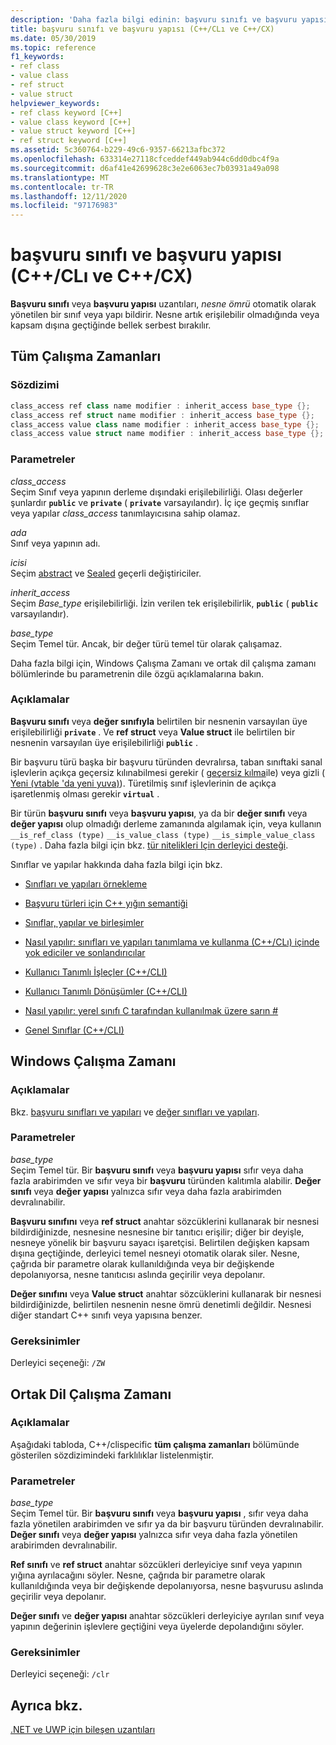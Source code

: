 ```yaml
---
description: 'Daha fazla bilgi edinin: başvuru sınıfı ve başvuru yapısı (C++/CLı ve C++/CX)'
title: başvuru sınıfı ve başvuru yapısı (C++/CLı ve C++/CX)
ms.date: 05/30/2019
ms.topic: reference
f1_keywords:
- ref class
- value class
- ref struct
- value struct
helpviewer_keywords:
- ref class keyword [C++]
- value class keyword [C++]
- value struct keyword [C++]
- ref struct keyword [C++]
ms.assetid: 5c360764-b229-49c6-9357-66213afbc372
ms.openlocfilehash: 633314e27118cfceddef449ab944c6dd0dbc4f9a
ms.sourcegitcommit: d6af41e42699628c3e2e6063ec7b03931a49a098
ms.translationtype: MT
ms.contentlocale: tr-TR
ms.lasthandoff: 12/11/2020
ms.locfileid: "97176983"
---
```

# <a name="ref-class-and-ref-struct--ccli-and-ccx"></a>başvuru sınıfı ve başvuru yapısı (C++/CLı ve C++/CX)

**Başvuru sınıfı** veya **başvuru yapısı** uzantıları, *nesne ömrü* otomatik olarak yönetilen bir sınıf veya yapı bildirir. Nesne artık erişilebilir olmadığında veya kapsam dışına geçtiğinde bellek serbest bırakılır.

## <a name="all-runtimes"></a>Tüm Çalışma Zamanları

### <a name="syntax"></a>Sözdizimi

```cpp
class_access ref class name modifier : inherit_access base_type {};
class_access ref struct name modifier : inherit_access base_type {};
class_access value class name modifier : inherit_access base_type {};
class_access value struct name modifier : inherit_access base_type {};
```

### <a name="parameters"></a>Parametreler

*class_access*<br/>
Seçim Sınıf veya yapının derleme dışındaki erişilebilirliği. Olası değerler şunlardır **`public`** ve **`private`** ( **`private`** varsayılandır). İç içe geçmiş sınıflar veya yapılar *class_access* tanımlayıcısına sahip olamaz.

*ada*<br/>
Sınıf veya yapının adı.

*icisi*<br/>
Seçim [abstract](abstract-cpp-component-extensions.md) ve [Sealed](sealed-cpp-component-extensions.md) geçerli değiştiriciler.

*inherit_access*<br/>
Seçim *Base_type* erişilebilirliği. İzin verilen tek erişilebilirlik, **`public`** ( **`public`** varsayılandır).

*base_type*<br/>
Seçim Temel tür. Ancak, bir değer türü temel tür olarak çalışamaz.

Daha fazla bilgi için, Windows Çalışma Zamanı ve ortak dil çalışma zamanı bölümlerinde bu parametrenin dile özgü açıklamalarına bakın.

### <a name="remarks"></a>Açıklamalar

**Başvuru sınıfı** veya **değer sınıfıyla** belirtilen bir nesnenin varsayılan üye erişilebilirliği **`private`** . Ve **ref struct** veya **Value struct** ile belirtilen bir nesnenin varsayılan üye erişilebilirliği **`public`** .

Bir başvuru türü başka bir başvuru türünden devralırsa, taban sınıftaki sanal işlevlerin açıkça geçersiz kılınabilmesi gerekir ( [geçersiz kılma](override-cpp-component-extensions.md)ile) veya gizli ( [Yeni (vtable 'da yeni yuva)](new-new-slot-in-vtable-cpp-component-extensions.md)). Türetilmiş sınıf işlevlerinin de açıkça işaretlenmiş olması gerekir **`virtual`** .

Bir türün **başvuru sınıfı** veya **başvuru yapısı**, ya da bir **değer sınıfı** veya **değer yapısı** olup olmadığı derleme zamanında algılamak için, veya kullanın `__is_ref_class (type)` `__is_value_class (type)` `__is_simple_value_class (type)` . Daha fazla bilgi için bkz. [tür nitelikleri Için derleyici desteği](compiler-support-for-type-traits-cpp-component-extensions.md).

Sınıflar ve yapılar hakkında daha fazla bilgi için bkz.

- [Sınıfları ve yapıları örnekleme](../dotnet/how-to-define-and-consume-classes-and-structs-cpp-cli.md)

- [Başvuru türleri için C++ yığın semantiği](../dotnet/cpp-stack-semantics-for-reference-types.md)

- [Sınıflar, yapılar ve birleşimler](../cpp/classes-and-structs-cpp.md)

- [Nasıl yapılır: sınıfları ve yapıları tanımlama ve kullanma (C++/CLı) içinde yok ediciler ve sonlandırıcılar](../dotnet/how-to-define-and-consume-classes-and-structs-cpp-cli.md#BKMK_Destructors_and_finalizers)

- [Kullanıcı Tanımlı İşleçler (C++/CLI)](../dotnet/user-defined-operators-cpp-cli.md)

- [Kullanıcı Tanımlı Dönüşümler (C++/CLI)](../dotnet/user-defined-conversions-cpp-cli.md)

- [Nasıl yapılır: yerel sınıfı C tarafından kullanılmak üzere sarın #](../dotnet/how-to-wrap-native-class-for-use-by-csharp.md)

- [Genel Sınıflar (C++/CLI)](generic-classes-cpp-cli.md)

## <a name="windows-runtime"></a>Windows Çalışma Zamanı

### <a name="remarks"></a>Açıklamalar

Bkz. [başvuru sınıfları ve yapıları](../cppcx/ref-classes-and-structs-c-cx.md) ve [değer sınıfları ve yapıları](../cppcx/value-classes-and-structs-c-cx.md).

### <a name="parameters"></a>Parametreler

*base_type*<br/>
Seçim Temel tür. Bir **başvuru sınıfı** veya **başvuru yapısı** sıfır veya daha fazla arabirimden ve sıfır veya bir **başvuru** türünden kalıtımla alabilir. **Değer sınıfı** veya **değer yapısı** yalnızca sıfır veya daha fazla arabirimden devralınabilir.

**Başvuru sınıfını** veya **ref struct** anahtar sözcüklerini kullanarak bir nesnesi bildirdiğinizde, nesnesine nesnesine bir tanıtıcı erişilir; diğer bir deyişle, nesneye yönelik bir başvuru sayacı işaretçisi. Belirtilen değişken kapsam dışına geçtiğinde, derleyici temel nesneyi otomatik olarak siler. Nesne, çağrıda bir parametre olarak kullanıldığında veya bir değişkende depolanıyorsa, nesne tanıtıcısı aslında geçirilir veya depolanır.

**Değer sınıfını** veya **Value struct** anahtar sözcüklerini kullanarak bir nesnesi bildirdiğinizde, belirtilen nesnenin nesne ömrü denetimli değildir. Nesnesi diğer standart C++ sınıfı veya yapısına benzer.

### <a name="requirements"></a>Gereksinimler

Derleyici seçeneği: `/ZW`

## <a name="common-language-runtime"></a>Ortak Dil Çalışma Zamanı

### <a name="remarks"></a>Açıklamalar

Aşağıdaki tabloda, C++/clispecific **tüm çalışma zamanları** bölümünde gösterilen sözdizimindeki farklılıklar listelenmiştir.

### <a name="parameters"></a>Parametreler

*base_type*<br/>
Seçim Temel tür. Bir **başvuru sınıfı** veya **başvuru yapısı** , sıfır veya daha fazla yönetilen arabirimden ve sıfır ya da bir başvuru türünden devralınabilir. **Değer sınıfı** veya **değer yapısı** yalnızca sıfır veya daha fazla yönetilen arabirimden devralınabilir.

**Ref sınıfı** ve **ref struct** anahtar sözcükleri derleyiciye sınıf veya yapının yığına ayrılacağını söyler. Nesne, çağrıda bir parametre olarak kullanıldığında veya bir değişkende depolanıyorsa, nesne başvurusu aslında geçirilir veya depolanır.

**Değer sınıfı** ve **değer yapısı** anahtar sözcükleri derleyiciye ayrılan sınıf veya yapının değerinin işlevlere geçtiğini veya üyelerde depolandığını söyler.

### <a name="requirements"></a>Gereksinimler

Derleyici seçeneği: `/clr`

## <a name="see-also"></a>Ayrıca bkz.

[.NET ve UWP için bileşen uzantıları](component-extensions-for-runtime-platforms.md)
